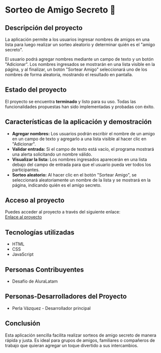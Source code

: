 # Sorteo de Amigo Secreto 🎉  

## Descripción del proyecto

La aplicación permite a los usuarios ingresar nombres de amigos en una lista para luego realizar un sorteo aleatorio y determinar quién es el "amigo secreto".

El usuario podrá agregar nombres mediante un campo de texto y un botón "Adicionar". Los nombres ingresados se mostrarán en una lista visible en la página, y al finalizar, un botón "Sortear Amigo" seleccionará uno de los nombres de forma aleatoria, mostrando el resultado en pantalla.

## Estado del proyecto

El proyecto se encuentra **terminado** y listo para su uso. Todas las funcionalidades propuestas han sido implementadas y probadas con éxito.

## Características de la aplicación y demostración

- **Agregar nombres:** Los usuarios podrán escribir el nombre de un amigo en un campo de texto y agregarlo a una lista visible al hacer clic en "Adicionar".  
- **Validar entrada:** Si el campo de texto está vacío, el programa mostrará una alerta solicitando un nombre válido.  
- **Visualizar la lista:** Los nombres ingresados aparecerán en una lista debajo del campo de entrada para que el usuario pueda ver todos los participantes.  
- **Sorteo aleatorio:** Al hacer clic en el botón "Sortear Amigo", se seleccionará aleatoriamente un nombre de la lista y se mostrará en la página, indicando quién es el amigo secreto.  

## Acceso al proyecto

Puedes acceder al proyecto a través del siguiente enlace:  
[Enlace al proyecto](https://github.com/perlavazd/challenge-amigo-secreto)

## Tecnologías utilizadas
- HTML  
- CSS  
- JavaScript 

## Personas Contribuyentes

- Desafío de AluraLatam

## Personas-Desarrolladores del Proyecto

- Perla Vázquez - Desarrollador principal

## Conclusión

Esta aplicación sencilla facilita realizar sorteos de amigo secreto de manera rápida y justa. Es ideal para grupos de amigos, familiares o compañeros de trabajo que quieran agregar un toque divertido a sus intercambios.